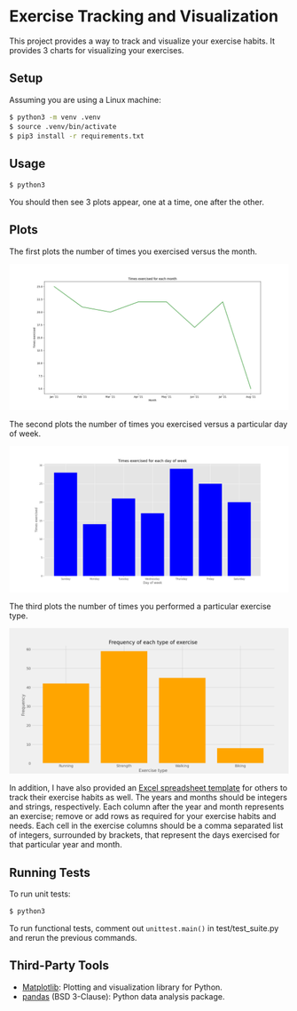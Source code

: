 # Exercise Tracking and Visualization

This project provides a way to track and visualize your exercise habits. It provides 3 charts for
visualizing your exercises.


## Setup

Assuming you are using a Linux machine:

```sh
$ python3 -m venv .venv
$ source .venv/bin/activate
$ pip3 install -r requirements.txt
```

## Usage

```sh
$ python3 
```

You should then see 3 plots appear, one at a time, one after the other.

## Plots

The first plots the number of times you exercised versus the month.

![Exercise count vs. month](doc/ExerciseCountVSMonth.png)


The second plots the number of times you exercised versus a particular day of week.

![Exercise count vs. weekday](doc/ExerciseCountVSWeekDay.png)


The third plots the number of times you performed a particular exercise type.

![Exercise Frequency](doc/ExerciseFrequency.png)


In addition, I have also provided an
[Excel spreadsheet template](doc/exercise_tracker_template.xlsx) for others to track their exercise
habits as well. The years and months should be integers and strings, respectively. Each column after
the year and month represents an exercise; remove or add rows as required for your exercise habits
and needs. Each cell in the exercise columns should be a comma separated list of integers, surrounded
by brackets, that represent the days exercised for that particular year and month.


## Running Tests

To run unit tests:

```sh
$ python3
```

To run functional tests, comment out `unittest.main()` in test/test_suite.py and rerun the previous commands.

## Third-Party Tools

- [Matplotlib](https://matplotlib.org/): Plotting and visualization library for Python.
- [pandas](https://github.com/pandas-dev/pandas) (BSD 3-Clause): Python data analysis package.
